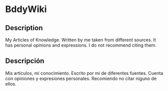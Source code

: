 # BddyWiki
## Description
My Articles of Knowledge. Written by me taken from different sources.
It has personal opinions and expressions. I do not recommend citing them.

## Descripción
Mis artículos, mi conocimiento. Escrito por mi de diferentes fuentes.
Cuenta con opiniones y expresiones personales.  Recomiendo no citar niguno de ellos.
